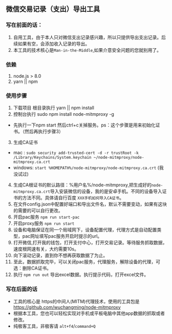 ## 微信交易记录（支出）导出工具

### 写在前面的话：
1. 自用工具，由于本人只对微信支出记录感兴趣，所以只提供导出支出记录。后续如果有空，会添加收入记录的导出。
2. 本工具的技术核心是`Man-in-the-Middle`,如果介意安全问题的您就别用了。

### 依赖
1. node.js > 8.0
2. yarn || npm

### 使用步骤
1. 下载项目 根目录执行 yarn || npm install 
2. 控制台执行 sudo npm install node-mitmproxy -g
 - 先执行一下npm start 然后ctrl+c关掉服务。ps：这个步骤是用来初始化证书。（然后再执行步骤3）
3. 生成CA证书
  - mac : `sudo security add-trusted-cert -d -r trustRoot -k /Library/Keychains/System.keychain ~/node-mitmproxy/node-mitmproxy.ca.crt`
  - windows: `start %HOMEPATH%/node-mitmproxy/node-mitmproxy.ca.crt` (我没试过)
4. 生成CA根证书的默认路径：%用户名%/node-mitmproxy,把生成好的`node-mitmproxy.ca.crt`导入安装微信的设备，我的是安卓手机。不同的设备导入证书的方法不同。具体请自行百度 `XXX手机如何导入CA证书`。
5. 在文件config.json中配置好端口和导出文件名，默认不需要变动，如果有这块的需要的可以自行更改。
6. 开启pac服务 `npm run start-pac`
7. 开启proxy服务 `npm run start`
8. 设备和电脑保证在同一个局域网下，设备配置代理，代理方式是自动配置类型，pac网址填写pac服务开启时提示的url。
9. 打开微信,打开我的钱包，打开支付中心，打开交易记录。等待服务抓取数据，速度根网速有关，大约需要10s。
10. 向下滚动记录，直到你不想再获取数据了为止。
11. 至此，数据抓取完毕，可以关闭pac服务，代理服务，解除设备的代理，可选：删除CA证书。
12. 执行 `npm run out` 导出excel数据。执行提示代码，打开excel文件。

### 写在后面的话
- 工具的核心是 https的中间人(MITM)代理技术，使用的工具包是 https://github.com/wuchangming/node-mitmproxy
- 根据本工具，您也可以轻松实现对手机或平板电脑中其他app数据的抓取或者修改。
- 纯极客工具，非极客请 `alt+f4`/`command+Q`





